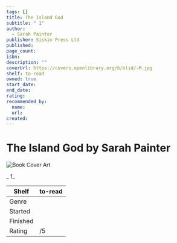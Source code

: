 ```yaml
---
tags: []
title: The Island God
subtitle: " 1"
author:
  - Sarah Painter
publisher: Siskin Press Ltd
published:
page_count:
isbn:
description: ""
coverUrl: https://covers.openlibrary.org/b/olid/-M.jpg
shelf: to-read
owned: true
start_date:
end_date:
rating:
recommended_by:
  name:
  url:
created:
---
```


# The Island God by Sarah Painter

![Book Cover Art](https://covers.openlibrary.org/b/olid/-M.jpg)

_ 1_

| Shelf | to-read |
| --- | --- |
| Genre |  |
| Started |  |
| Finished |  |
| Rating | /5 |
